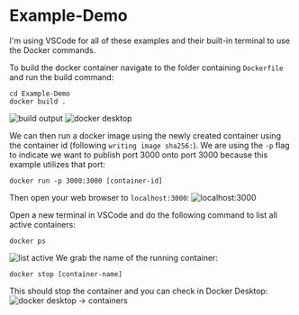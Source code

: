 # Example-Demo

I'm using VSCode for all of these examples and their built-in terminal to use the Docker commands.

To build the docker container navigate to the folder containing `Dockerfile` and run the build command:
```
cd Example-Demo
docker build .
```
![build output](https://github.com/nicomcd/Docker/assets/35404943/17bfa122-338d-4a68-8480-3aaa8f2ffe38)
![docker desktop](https://github.com/nicomcd/Docker/assets/35404943/a17c9fe9-6c14-4ba9-a4f3-934df56e405f)

We can then run a docker image using the newly created container using the container id (following `writing image sha256:`). We are using the `-p` flag to indicate we want to publish port 3000 onto port 3000 because this example utilizes that port:
```
docker run -p 3000:3000 [container-id]
```
Then open your web browser to `localhost:3000`:
![localhost:3000](https://github.com/nicomcd/Docker/assets/35404943/fde12520-c17c-4e14-b788-b4c832c18515)

Open a new terminal in VSCode and do the following command to list all active containers:
```
docker ps
```
![list active](https://github.com/nicomcd/Docker/assets/35404943/1114276f-2cc1-4800-8771-a12c622f5ee6)
We grab the name of the running container: 
```
docker stop [container-name]
```
This should stop the container and you can check in Docker Desktop:
![docker desktop -> containers](https://github.com/nicomcd/Docker/assets/35404943/f6ef0df0-8a73-449a-989b-c4e3592c1727)
